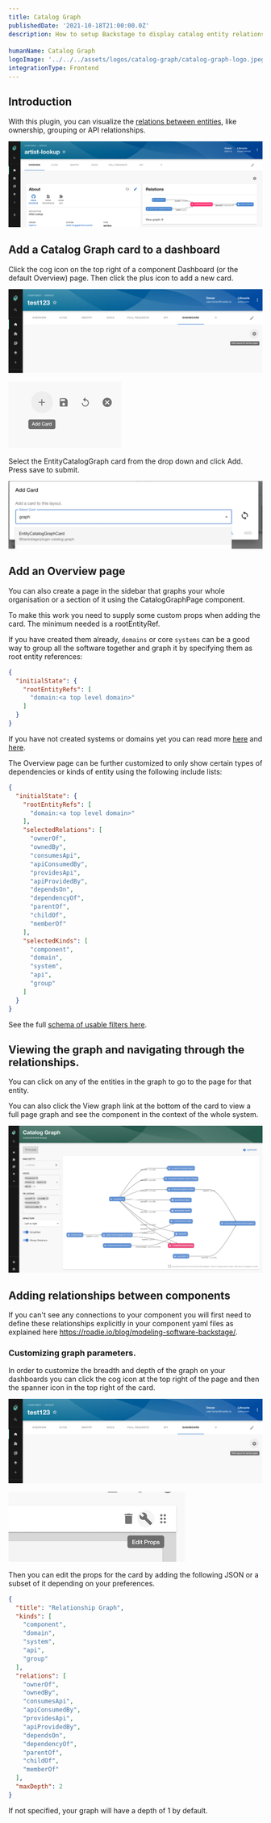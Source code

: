 ```yaml
---
title: Catalog Graph
publishedDate: '2021-10-18T21:00:00.0Z'
description: How to setup Backstage to display catalog entity relationship graphs

humanName: Catalog Graph
logoImage: '../../../assets/logos/catalog-graph/catalog-graph-logo.jpeg'
integrationType: Frontend
---
```


## Introduction

With this plugin, you can visualize the [relations between entities](https://roadie.io/blog/modeling-software-backstage/), like ownership, grouping or API relationships.

![catalog_graph_card.png](./catalog_graph_card.png)

## Add a Catalog Graph card to a dashboard

Click the cog icon on the top right of a component Dashboard (or the default Overview) page. Then click the plus icon to add a new card.

![edit_layout.png](./edit_layout.png)

![add_card.png](./add_card.png)

Select the EntityCatalogGraph card from the drop down and click Add. Press save to submit.

![select_catalog_graph.png](./select_catalog_graph.png)

## Add an Overview page

You can also create a page in the sidebar that graphs your whole organisation or a section of it using the CatalogGraphPage component. 

To make this work you need to supply some custom props when adding the card. The minimum needed is a rootEntityRef. 

If you have created them already, `domains` or core `systems` can be a good way to group all the software together and graph it by specifying them as root entity references:

```json
{
  "initialState": {
    "rootEntityRefs": [
      "domain:<a top level domain>"
    ]
  }
}
```

If you have not created systems or domains yet you can read more [here](https://roadie.io/blog/modelling-software-backstage) and [here](https://backstage.io/docs/features/software-catalog/descriptor-format#kind-domain).

The Overview page can be further customized to only show certain types of dependencies or kinds of entity using the following include lists:

```json
{
  "initialState": {
    "rootEntityRefs": [
      "domain:<a top level domain>"
    ],
    "selectedRelations": [
      "ownerOf",
      "ownedBy",
      "consumesApi",
      "apiConsumedBy",
      "providesApi",
      "apiProvidedBy",
      "dependsOn",
      "dependencyOf",
      "parentOf",
      "childOf",
      "memberOf"
    ],
    "selectedKinds": [
      "component",
      "domain",
      "system",
      "api",
      "group"
    ]
  }
}
```

See the full [schema of usable filters here](https://backstage.io/docs/reference/plugin-catalog-graph.cataloggraphpage).

## Viewing the graph and navigating through the relationships.

You can click on any of the entities in the graph to go to the page for that entity.

You can also click the View graph link at the bottom of the card to view a full page graph and see the component in the
context of the whole system.

![view_full_graph.png](./view_full_graph.png)


## Adding relationships between components

If you can't see any connections to your component you will first need to define these relationships explicitly in your
component yaml files as explained here https://roadie.io/blog/modeling-software-backstage/.


### Customizing graph parameters.

In order to customize the breadth and depth of the graph on your dashboards you can click the cog icon at the top right 
of the page and then the spanner icon in the top right of the card.


![edit_layout.png](./edit_layout.png)

![edit_card_props.png](./edit_card_props.png)



Then you can edit the props for the card by adding the following JSON or a subset of it depending on your preferences.

```json
{
  "title": "Relationship Graph",
  "kinds": [
    "component",
    "domain",
    "system",
    "api",
    "group"
  ],
  "relations": [
    "ownerOf",
    "ownedBy",
    "consumesApi",
    "apiConsumedBy",
    "providesApi",
    "apiProvidedBy",
    "dependsOn",
    "dependencyOf",
    "parentOf",
    "childOf",
    "memberOf"
  ],
  "maxDepth": 2
}
```

If not specified, your graph will have a depth of 1 by default.
